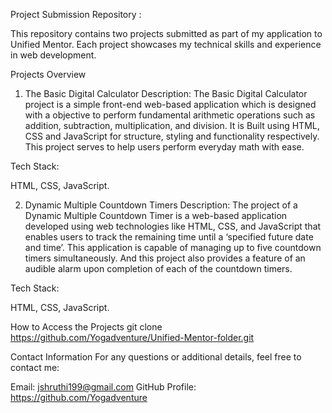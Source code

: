 Project Submission Repository :

This repository contains two projects submitted as part of my application to Unified Mentor. Each project showcases my technical skills and experience in web development.

Projects Overview
1. The Basic Digital Calculator
Description:
The Basic Digital Calculator project is a simple front-end web-based application which is designed with a objective to perform fundamental arithmetic operations such as addition, subtraction, multiplication, and division. It is Built using HTML, CSS and JavaScript for structure, styling and functionality respectively. This project serves to help users perform everyday math with ease.

Tech Stack:

HTML, CSS, JavaScript.

2. Dynamic Multiple Countdown Timers 
Description:
The project of a Dynamic Multiple Countdown Timer is a web-based application developed using web technologies like HTML, CSS, and JavaScript that enables users to track the remaining time until a ‘specified future date and time’. This application is capable of managing up to five countdown timers simultaneously. And this project also provides a feature of an audible alarm upon completion of each of the countdown timers.

Tech Stack:

HTML, CSS, JavaScript.

How to Access the Projects
git clone https://github.com/Yogadventure/Unified-Mentor-folder.git

Contact Information
For any questions or additional details, feel free to contact me:

Email: jshruthi199@gmail.com
GitHub Profile: https://github.com/Yogadventure
